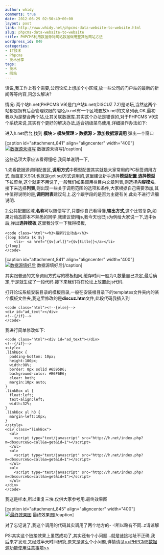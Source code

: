```yaml
---
author: whidy
comments: true
date: 2012-06-29 02:50:49+00:00
layout: post
link: http://www.whidy.net/phpcms-data-website-to-website.html
slug: phpcms-data-website-to-website
title: PHPCMS利用数据源对网站数据调用至其他网站方法
wordpress_id: 840
categories:
- IT技术
- Phpcms
- 技术分享
tags:
- 技术
- 网站
---
```


话说,我工作上有个需要,公司论坛上想加个小区域,放一些公司的门户站的最新的新闻等等内容,问怎么解决?

情况: 两个站h.net(PHPCMS V9)是门户站b.net(DISCUZ 7.2)是论坛,当然这两个站都是拥有后台管理权限的!那么b.net有一个区域要放h.net的文章列表,OK,最初我以为是整合两个站,让其关联数据库.其实这个办法是错误的,对于PHPCMS V9这个系统来说,其实有个更好的解决办法,适合初级菜鸟使用,详细操作办法如下:

进入h.net后台,找到 **模块 > 模块管理 > 数据源 > 添加数据源调用** 弹出一个窗口

[caption id="attachment_841" align="aligncenter" width="400"][![数据源未填写](/wp-content/uploads/2012/06/datasource01-400x360.jpg)](/wp-content/uploads/2012/06/datasource01.jpg) 数据源未填写[/caption]

这些选项大家应该看得懂吧,我简单说明一下,

1.先看数据源调用配置区,**调用方式**中模型配置其实就是大家常用的PC标签调用方式,而自定义SQL也就是get sql方式调用的,这里建议新手选择**模型配置**.**选择模型**下拉菜单,这个就更不用说了,一般我们如果调用栏目内文章列表,则选择**内容模块**,接下来选择**列表**,则出现一些关于调用范围的选项和条件,大家根据自己需要添加,其中值得说明的是,**调用附表**建议勾上.这个跟字段的是否为主键有关,此处不进行详细说明.

2.公共配置区域,**名称**可以随便写了,只要你自己看得懂,**输出方式**,这个比较复杂,如果对动态脚本不熟悉的同学,我建议使用**js**,我今天也已js为例给大家说一下,选中js后,弹出**选择模板**,这里我分享一下我得模板,


    
    <code class="html"><h3>最新行业动态</h3>
    {loop $data $k $v}
        <li>· <a href="{$v[url]}">{$v[title]}</a></li>
    {/loop}
    </code>



[caption id="attachment_841" align="aligncenter" width="400"][![数据源填好后](/wp-content/uploads/2012/06/datasource01-400x360.jpg)](/wp-content/uploads/2012/06/datasource01.jpg) 数据源填好后[/caption]

其实跟普通的文章调用方式写的模板相同,缓存时间一般为0,数量自己决定,最后确定,于是就生成了一段代码.接下来我们将在论坛上放置此js代码.

打开论坛系统安装目录的模板目录,一般在安装根目录下的templates文件夹内的某个模板文件夹,我这里修改的是**discuz.htm**文件,此段代码我插入到


    
    <code class="html"><!--{else}-->
    <div id="ad_text"></div>
    <!--{/if}-->
    </code>



我进行简单修改如下:


    
    <code class="html"><div id="ad_text"></div>
    <!--{/if}-->
    <style>
    .linkBox {
      padding-bottom: 10px;
      height:100px;
      width:98%;
      border: 0px solid #6595D6;
      background-color: #E6F6E6;
      clear: both;
      margin:10px auto;
    }
    .linkBox ul {
      float:left;
      text-align:left;
      width:32%;
    }
    .linkBox ul h3 {
      margin-left:10px;
    }
    </style>
    <div class="linkBox">
      <ul>
        <script type="text/javascript" src="http://h.net/index.php?m=dbsource&c=call&a=get&id=1"></script>
      </ul>
      <ul>
        <script type="text/javascript" src="http://h.net/index.php?m=dbsource&c=call&a=get&id=1"></script>
      </ul>
      <ul>
        <script type="text/javascript" src="http://h.net/index.php?m=dbsource&c=call&a=get&id=1"></script>
      </ul>
    </div>
    </code>



我这是样本,所以重复三块.仅供大家参考用.最终效果图

[caption id="attachment_845" align="aligncenter" width="400"][![最终效果图](/wp-content/uploads/2012/06/previews-400x86.jpg)](/wp-content/uploads/2012/06/previews.jpg) 最终效果图[/caption]

对了忘记说了,我这个调用的代码其实调用了两个地方的- -!所以略有不同..z请谅解

PS:其实这个链接效果上虽然成功了,其实还有个小问题...就是链接地址不正确,我后来才发现,又经过半天时间研究,原来是这么个小问题,详情请见[<<PHPCMS数据源功能使用注意事项>>](/phpcms-data-website-to-website.html)
